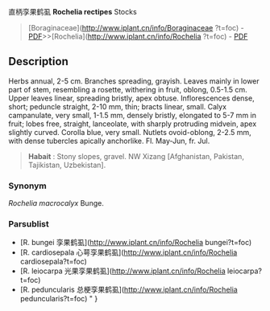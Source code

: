 直柄孪果鹤虱 **Rochelia rectipes** Stocks

> [Boraginaceae](http://www.iplant.cn/info/Boraginaceae ?t=foc) - [PDF](http://iplant.cn/foc/pdf/Boraginaceae.pdf)>>[Rochelia](http://www.iplant.cn/info/Rochelia ?t=foc) - [PDF](http://www.iplant.cn/foc/pdf/Rochelia.pdf)

## Description

Herbs annual, 2-5 cm. Branches spreading, grayish. Leaves mainly in lower part of stem, resembling a rosette, withering in fruit, oblong, 0.5-1.5 cm. Upper leaves linear, spreading bristly, apex obtuse. Inflorescences dense, short; peduncle straight, 2-10 mm, thin; bracts linear, small. Calyx campanulate, very small, 1-1.5 mm, densely bristly, elongated to 5-7 mm in fruit; lobes free, straight, lanceolate, with sharply protruding midvein, apex slightly curved. Corolla blue, very small. Nutlets ovoid-oblong, 2-2.5 mm, with dense tubercles apically anchorlike. Fl. May-Jun, fr. Jul.

> **Habait** : 
> Stony slopes, gravel. NW Xizang [Afghanistan, Pakistan, Tajikistan, Uzbekistan].

### Synonym
*Rochelia macrocalyx* Bunge.

### Parsublist

* [R.  bungei  孪果鹤虱](http://www.iplant.cn/info/Rochelia bungei?t=foc)
* [R.  cardiosepala  心萼孪果鹤虱](http://www.iplant.cn/info/Rochelia cardiosepala?t=foc)
* [R.  leiocarpa  光果孪果鹤虱](http://www.iplant.cn/info/Rochelia leiocarpa?t=foc)
* [R.  peduncularis  总梗孪果鹤虱](http://www.iplant.cn/info/Rochelia peduncularis?t=foc)
"
}